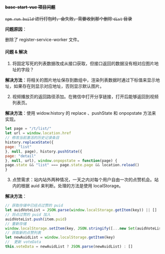 #### ~~base-start-vue 项目问题~~

~~`npm run build` 进行打包时，会失败，需要收到那个删除 `dist` 目录~~ 

**问题原因**：

删除了 register-service-worker 文件。

#### 问题 & 解决

1. 将固定写死的列表数据改成从接口获取，但接口返回的数据没有相对应图片地址的字段？

**解决方法**：将相关的图片地址保存到数组中，渲染列表数据时通过下标值来显示地址，如果存在则显示对应地址，否则显示默认图片。

2. 视频播放页的返回路径添加。在微信中打开分享链接，打开后能够返回到视频列表页。

**解决方法**：使用 widow.history 的 replace 、pushState 和 onpopstate 方法来实现。

```javascript
let page = "/t/list/"
let url = window.location.href
// 修改当前激活的历史记录条目
history.replaceState({
page: "list"
}, null, page), history.pushState({
page: "detail"
}, null, url), window.onpopstate = function(page) {
page.state && "list" === page.state.page && location.reload()
}
```

3. 点赞需求：站内站外两种情况，一天之内对每个用户自由一次的点赞机会。站内的根据 auid 来判断。处理的方法是使用 localStorage。

**解决方法**：

```javascript
// 获取存储中已经点过赞的 puid
let auidVoteList = JSON.parse(window.localStorage.getItem(key)) || []
// 将点过赞的 puid 加入
auidVoteList.push(item.puid)
// 重新存储
window.localStorage.setItem(key, JSON.stringify([...new Set(auidVoteList)]))
// 获取新的点赞列表
let newAuidList = window.localStorage.getItem(key)
//  更新 voteData
this.voteData = newAuidList ? JSON.parse(newAuidList) : []
```

